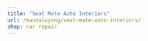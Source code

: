 ```yaml
---
title: "Seat Mate Auto Interiors"
url: /mandaluyong/seat-mate-auto-interiors/
shop: car repair
---
```

